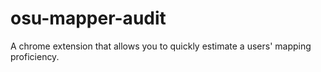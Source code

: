 # osu-mapper-audit
A chrome extension that allows you to quickly estimate a users' mapping proficiency. 
